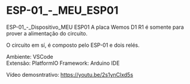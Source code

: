 # ESP-01_-_MEU_ESP01
ESP-01_-_Dispositivo_MEU ESP01 A placa Wemos D1 R1 é somente para prover a alimentação do circuito. 

O circuito em sí, é composto pelo ESP-01 e dois relés.  

Ambiente: VSCode  
Extensão: PlatformIO 
Framework: Arduino IDE

Vídeo demosntrativo: https://youtu.be/2s1ynClxd5s
